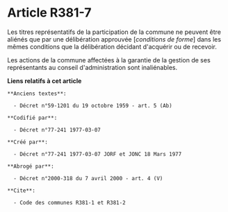 # Article R381-7

Les titres représentatifs de la participation de la commune ne peuvent être aliénés que par une délibération approuvée
[*conditions de forme*] dans les mêmes conditions que la délibération décidant d'acquérir ou de recevoir.

Les actions de la commune affectées à la garantie de la gestion de ses représentants au conseil d'administration sont
inaliénables.

**Liens relatifs à cet article**

	**Anciens textes**:

	  - Décret n°59-1201 du 19 octobre 1959 - art. 5 (Ab)

	**Codifié par**:

	  - Décret n°77-241 1977-03-07

	**Créé par**:

	  - Décret n°77-241 1977-03-07 JORF et JONC 18 Mars 1977

	**Abrogé par**:

	  - Décret n°2000-318 du 7 avril 2000 - art. 4 (V)

	**Cite**:

	  - Code des communes R381-1 et R381-2

